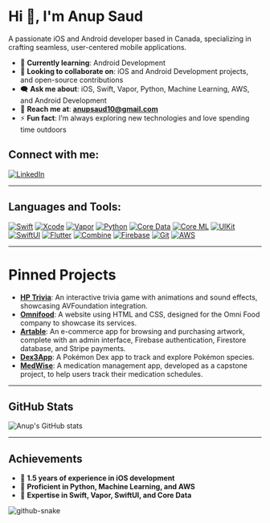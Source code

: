 # Hi 👋, I'm Anup Saud

A passionate iOS and Android developer based in Canada, specializing in crafting seamless, user-centered mobile applications.

- 🌱 **Currently learning**: Android Development
- 👯 **Looking to collaborate on**: iOS and Android Development projects, and open-source contributions
- 🗨 **Ask me about**: iOS, Swift, Vapor, Python, Machine Learning, AWS, and Android Development
- 📧 **Reach me at**: **anupsaud10@gmail.com**
- ⚡ **Fun fact**: I’m always exploring new technologies and love spending time outdoors

## Connect with me:
[![LinkedIn](https://img.shields.io/badge/LinkedIn-0077B5?style=for-the-badge&logo=linkedin&logoColor=white)](https://www.linkedin.com/in/anupsaud1/)

---

## Languages and Tools:

[![Swift](https://img.shields.io/badge/Swift-F05138?style=for-the-badge&logo=swift&logoColor=white)](https://developer.apple.com/swift/)
[![Xcode](https://img.shields.io/badge/Xcode-007ACC?style=for-the-badge&logo=xcode&logoColor=white)](https://developer.apple.com/xcode/)
[![Vapor](https://img.shields.io/badge/Vapor-00BFFF?style=for-the-badge&logo=vapor&logoColor=white)](https://vapor.codes/)
[![Python](https://img.shields.io/badge/Python-3776AB?style=for-the-badge&logo=python&logoColor=white)](https://www.python.org/)
[![Core Data](https://img.shields.io/badge/CoreData-4A154B?style=for-the-badge&logo=core-data&logoColor=white)](https://developer.apple.com/documentation/coredata/)
[![Core ML](https://img.shields.io/badge/CoreML-5D90FF?style=for-the-badge&logo=apple&logoColor=white)](https://developer.apple.com/documentation/coreml/)
[![UIKit](https://img.shields.io/badge/UIKit-2396F3?style=for-the-badge&logo=uikit&logoColor=white)](https://developer.apple.com/documentation/uikit/)
[![SwiftUI](https://img.shields.io/badge/SwiftUI-0062B1?style=for-the-badge&logo=swift&logoColor=white)](https://developer.apple.com/xcode/swiftui/)
[![Flutter](https://img.shields.io/badge/Flutter-02569B?style=for-the-badge&logo=flutter&logoColor=white)](https://flutter.dev/)
[![Combine](https://img.shields.io/badge/Combine-0056D1?style=for-the-badge&logo=apple&logoColor=white)](https://developer.apple.com/documentation/combine/)
[![Firebase](https://img.shields.io/badge/Firebase-FFCA28?style=for-the-badge&logo=firebase&logoColor=black)](https://firebase.google.com/)
[![Git](https://img.shields.io/badge/Git-F05032?style=for-the-badge&logo=git&logoColor=white)](https://git-scm.com/)
[![AWS](https://img.shields.io/badge/AWS-FF9900?style=for-the-badge&logo=amazon-aws&logoColor=white)](https://aws.amazon.com/)

---

# Pinned Projects

- [**HP Trivia**](https://github.com/anup810/HP-Trivia): An interactive trivia game with animations and sound effects, showcasing AVFoundation integration.
- [**Omnifood**](https://github.com/anup810/Omnifood): A website using HTML and CSS, designed for the Omni Food company to showcase its services.
- [**Artable**](https://github.com/anup810/Artable): An e-commerce app for browsing and purchasing artwork, complete with an admin interface, Firebase authentication, Firestore database, and Stripe payments.
- [**Dex3App**](https://github.com/anup810/Dex3App): A Pokémon Dex app to track and explore Pokémon species.
- [**MedWise**](https://github.com/pawan779/MedWise-Capstone-Project): A medication management app, developed as a capstone project, to help users track their medication schedules.

---

## GitHub Stats

![Anup's GitHub stats](https://github-readme-stats.vercel.app/api?username=anup810&show_icons=true&theme=radical)

---

## Achievements

- 🌟 **1.5 years of experience in iOS development**
- 🧠 **Proficient in Python, Machine Learning, and AWS**
- 🚀 **Expertise in Swift, Vapor, SwiftUI, and Core Data**

<picture>
  <source media="(prefers-color-scheme: dark)" srcset="https://raw.githubusercontent.com/anup810/output/github-snake-dark.svg" />
  <source media="(prefers-color-scheme: light)" srcset="https://raw.githubusercontent.com/anup810/output/github-snake.svg" />
  <img alt="github-snake" src="https://raw.githubusercontent.com/anup810/output/github-snake.svg" />
</picture>
